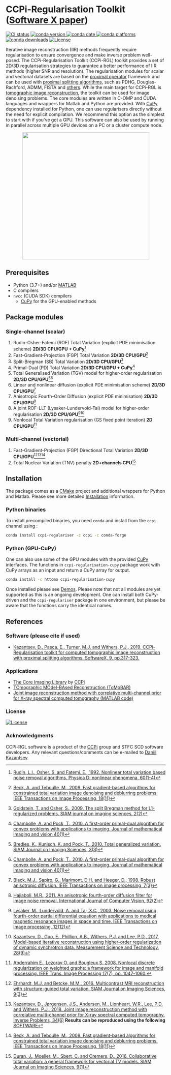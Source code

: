 # CCPi-Regularisation Toolkit ([Software X paper](https://www.sciencedirect.com/science/article/pii/S2352711018301912))

[![CI status](https://anvil.softeng-support.ac.uk/jenkins/buildStatus/icon?subject=master&job=CILsingle/CCPi-Regularisation-Toolkit)](https://anvil.softeng-support.ac.uk/jenkins/job/CILsingle/job/CCPi-Regularisation-Toolkit/lastBuild)
[![conda version](https://anaconda.org/ccpi/ccpi-regulariser/badges/version.svg) ![conda date](https://anaconda.org/ccpi/ccpi-regulariser/badges/latest_release_date.svg) ![conda platforms](https://anaconda.org/ccpi/ccpi-regulariser/badges/platforms.svg) ![conda downloads](https://anaconda.org/ccpi/ccpi-regulariser/badges/downloads.svg)](https://anaconda.org/ccpi/ccpi-regulariser)
[![License](https://img.shields.io/github/license/TomographicImaging/CCPi-Regularisation-Toolkit)](https://github.com/TomographicImaging/CCPi-Regularisation-Toolkit/blob/master/LICENSE)

Iterative image reconstruction (IIR) methods frequently require regularisation to ensure convergence and make inverse problem well-posed. The CCPi-Regularisation Toolkit (CCPi-RGL) toolkit provides a set of 2D/3D regularisation strategies to guarantee a better performance of IIR methods (higher SNR and resolution). The regularisation modules for scalar and vectorial datasets are based on the [proximal operator](https://en.wikipedia.org/wiki/Proximal_operator) framework and can be used with [proximal splitting algorithms](https://en.wikipedia.org/wiki/Proximal_gradient_method), such as PDHG, Douglas-Rachford, ADMM, FISTA and [others](https://arxiv.org/abs/0912.3522). While the main target for CCPi-RGL is [tomographic image reconstruction](https://github.com/dkazanc/ToMoBAR), the toolkit can be used for image denoising problems. The core modules are written in C-OMP and CUDA languages and wrappers for Matlab and Python are provided. With [CuPy](https://docs.cupy.dev/en/stable/index.html) dependency installed for Python, one can use regularisers directly without the need for explicit compilation. We recommend this option as the simplest to start with if you've got a GPU. This software can also be used by running in parallel across multiple GPU devices on a PC or a cluster compute node.

<div align="center"><img src="demos/images/CCPiRGL_sm.jpg" height="400"></div>

## Prerequisites

- Python (3.7+) and/or [MATLAB](https://www.mathworks.com/products/matlab)
- C compilers
- `nvcc` (CUDA SDK) compilers
  - [CuPy](https://docs.cupy.dev) for the GPU-enabled methods

## Package modules

### Single-channel (scalar)

1. Rudin-Osher-Fatemi (ROF) Total Variation (explicit PDE minimisation scheme) **2D/3D CPU/GPU + CuPy**[^1]
2. Fast-Gradient-Projection (FGP) Total Variation **2D/3D CPU/GPU**[^2]
3. Split-Bregman (SB) Total Variation **2D/3D CPU/GPU**[^5]
4. Primal-Dual (PD) Total Variation **2D/3D CPU/GPU + CuPy**[^13]
5. Total Generalised Variation (TGV) model for higher-order regularisation **2D/3D CPU/GPU**[^6][^13]
6. Linear and nonlinear diffusion (explicit PDE minimisation scheme) **2D/3D CPU/GPU**[^8]
7. Anisotropic Fourth-Order Diffusion (explicit PDE minimisation) **2D/3D CPU/GPU**[^9]
8. A joint ROF-LLT (Lysaker-Lundervold-Tai) model for higher-order regularisation **2D/3D CPU/GPU**[^10][^11]
9. Nonlocal Total Variation regularisation (GS fixed point iteration) **2D CPU/GPU**[^12]

### Multi-channel (vectorial)

1. Fast-Gradient-Projection (FGP) Directional Total Variation **2D/3D CPU/GPU**[^3][^4][^2]
2. Total Nuclear Variation (TNV) penalty **2D+channels CPU**[^7]

## Installation

The package comes as a [CMake](https://cmake.org) project and additional wrappers for Python and Matlab. Please see more detailed [Installation](./Installation.md) information.

### Python binaries

To install precompiled binaries, you need `conda` and install from the `ccpi` channel using :

```sh
conda install ccpi-regulariser -c ccpi -c conda-forge
```

### Python (GPU-CuPy)

One can also use some of the GPU modules with the provided [CuPy](https://docs.cupy.dev/en/stable/index.html) interfaces. The functions in `ccpi-regularisation-cupy` package work with CuPy arrays as an input and return a CuPy array for output.

```sh
conda install -c httomo ccpi-regularisation-cupy
```

Once installed please see [Demos](./demos/demo_gpu_regularisers3D_CuPy.py). Please note that not all modules are yet supported as this is an ongoing development. One can install both CuPy-driven and the `ccpi-regulariser` package in one environment, but please be aware that the functions carry the identical names.

## References

[^1]: [Rudin, L.I., Osher, S. and Fatemi, E., 1992. Nonlinear total variation based noise removal algorithms. Physica D: nonlinear phenomena, 60(1-4)](https://www.sciencedirect.com/science/article/pii/016727899290242F)
[^2]: [Beck, A. and Teboulle, M., 2009. Fast gradient-based algorithms for constrained total variation image denoising and deblurring problems. IEEE Transactions on Image Processing, 18(11)](https://doi.org/10.1109/TIP.2009.2028250)
[^3]: [Ehrhardt, M.J. and Betcke, M.M., 2016. Multicontrast MRI reconstruction with structure-guided total variation. SIAM Journal on Imaging Sciences, 9(3)](https://doi.org/10.1137/15M1047325)
[^4]: [Kazantsev, D., Jørgensen, J.S., Andersen, M., Lionheart, W.R., Lee, P.D. and Withers, P.J., 2018. Joint image reconstruction method with correlative multi-channel prior for X-ray spectral computed tomography. Inverse Problems, 34(6)](https://doi.org/10.1088/1361-6420/aaba86) **Results can be reproduced using the following** [SOFTWARE](https://github.com/dkazanc/multi-channel-X-ray-CT)
[^5]: [Goldstein, T. and Osher, S., 2009. The split Bregman method for L1-regularized problems. SIAM journal on imaging sciences, 2(2)](https://doi.org/10.1137/080725891)
[^6]: [Bredies, K., Kunisch, K. and Pock, T., 2010. Total generalized variation. SIAM Journal on Imaging Sciences, 3(3)](https://doi.org/10.1137/090769521)
[^7]: [Duran, J., Moeller, M., Sbert, C. and Cremers, D., 2016. Collaborative total variation: a general framework for vectorial TV models. SIAM Journal on Imaging Sciences, 9(1)](https://doi.org/10.1137/15M102873X)
[^8]: [Black, M.J., Sapiro, G., Marimont, D.H. and Heeger, D., 1998. Robust anisotropic diffusion. IEEE Transactions on image processing, 7(3)](https://doi.org/10.1109/83.661192)
[^9]: [Hajiaboli, M.R., 2011. An anisotropic fourth-order diffusion filter for image noise removal. International Journal of Computer Vision, 92(2)](https://doi.org/10.1007/s11263-010-0330-1)
[^10]: [Lysaker, M., Lundervold, A. and Tai, X.C., 2003. Noise removal using fourth-order partial differential equation with applications to medical magnetic resonance images in space and time. IEEE Transactions on image processing, 12(12)](https://doi.org/10.1109/TIP.2003.819229)
[^11]: [Kazantsev, D., Guo, E., Phillion, A.B., Withers, P.J. and Lee, P.D., 2017. Model-based iterative reconstruction using higher-order regularization of dynamic synchrotron data. Measurement Science and Technology, 28(9)](https://doi.org/10.1088/1361-6501/aa7fa8)
[^12]: [Abderrahim E., Lezoray O. and Bougleux S. 2008. Nonlocal discrete regularization on weighted graphs: a framework for image and manifold processing. IEEE Trans. Image Processing 17(7), pp. 1047-1060.](https://ieeexplore.ieee.org/document/4526700)
[^13]: [Chambolle, A. and Pock, T., 2010. A first-order primal-dual algorithm for convex problems with applications to imaging. Journal of mathematical imaging and vision 40(1)](https://doi.org/10.1007/s10851-010-0251-1)

### Software (please cite if used)

- [Kazantsev, D., Pasca, E., Turner, M.J. and Withers, P.J., 2019. CCPi-Regularisation toolkit for computed tomographic image reconstruction with proximal splitting algorithms. SoftwareX, 9, pp.317-323.](https://www.sciencedirect.com/science/article/pii/S2352711018301912)

### Applications

- [The Core Imaging Library](https://github.com/TomographicImaging/CIL) by [CCPi](https://ccpi.ac.uk/cil/)
- [TOmographic MOdel-BAsed Reconstruction (ToMoBAR)](https://github.com/dkazanc/ToMoBAR)
- [Joint image reconstruction method with correlative multi-channel prior for X-ray spectral computed tomography (MATLAB code)](https://github.com/dkazanc/multi-channel-X-ray-CT)

### License

[![License](https://img.shields.io/github/license/TomographicImaging/CCPi-Regularisation-Toolkit)](https://github.com/TomographicImaging/CCPi-Regularisation-Toolkit/blob/master/LICENSE)

### Acknowledgments

CCPi-RGL software is a product of the [CCPi](https://www.ccpi.ac.uk) group and STFC SCD software developers.
Any relevant questions/comments can be e-mailed to [Daniil Kazantsev](mailto:dkazanc@hotmail.com).
